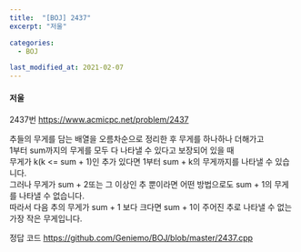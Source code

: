 ```yaml
---
title:  "[BOJ] 2437"
excerpt: "저울"

categories:
  - BOJ

last_modified_at: 2021-02-07
---
```


#### 저울

2437번 <https://www.acmicpc.net/problem/2437>

추들의 무게를 담는 배열을 오름차순으로 정리한 후 무게를 하나하나 더해가고<br>
1부터 sum까지의 무게를 모두 다 나타낼 수 있다고 보장되어 있을 때<br>
무게가 k(k <= sum + 1)인 추가 있다면 1부터 sum + k의 무게까지를 나타낼 수 있습니다.<br>
그러나 무게가 sum + 2또는 그 이상인 추 뿐이라면 어떤 방법으로도 sum + 1의 무게를 나타낼 수 없습니다.<br>
따라서 다음 추의 무게가 sum + 1 보다 크다면 sum + 1이 주어진 추로 나타낼 수 없는 가장 작은 무게입니다.

정답 코드 <https://github.com/Geniemo/BOJ/blob/master/2437.cpp>